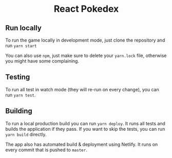 <div align="center">

# React Pokedex

</div>

## Run locally

To run the game locally in development mode, just clone the repository and run `yarn start`

You can also use `npm`, just make sure to delete your `yarn.lock` file, otherwise you might have some complaining.

## Testing

To run all test in watch mode (they will re-run on every change), you can run `yarn test`.

## Building

To run a local production build you can run `yarn deploy`. It runs all tests and builds the application if they pass. If you want to skip the tests, you can run `yarn build` directly.

The app also has automated build & deployment using Netlify. It runs on every commit that is pushed to `master`.
